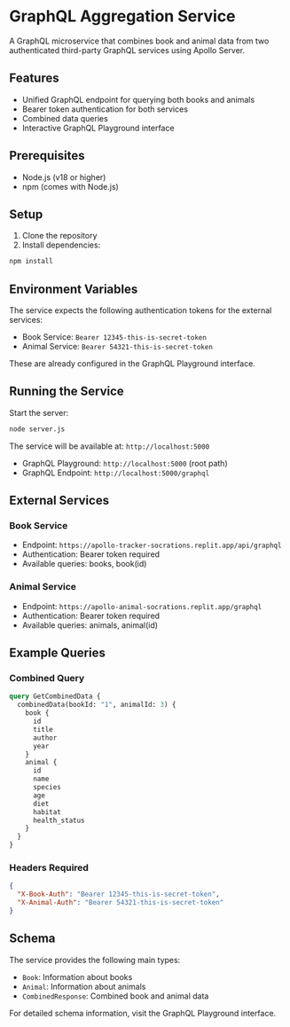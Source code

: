 # GraphQL Aggregation Service

A GraphQL microservice that combines book and animal data from two authenticated third-party GraphQL services using Apollo Server.

## Features

- Unified GraphQL endpoint for querying both books and animals
- Bearer token authentication for both services
- Combined data queries
- Interactive GraphQL Playground interface

## Prerequisites

- Node.js (v18 or higher)
- npm (comes with Node.js)

## Setup

1. Clone the repository
2. Install dependencies:
```bash
npm install
```

## Environment Variables

The service expects the following authentication tokens for the external services:

- Book Service: `Bearer 12345-this-is-secret-token`
- Animal Service: `Bearer 54321-this-is-secret-token`

These are already configured in the GraphQL Playground interface.

## Running the Service

Start the server:
```bash
node server.js
```

The service will be available at: `http://localhost:5000`
- GraphQL Playground: `http://localhost:5000` (root path)
- GraphQL Endpoint: `http://localhost:5000/graphql`

## External Services

### Book Service
- Endpoint: `https://apollo-tracker-socrations.replit.app/api/graphql`
- Authentication: Bearer token required
- Available queries: books, book(id)

### Animal Service
- Endpoint: `https://apollo-animal-socrations.replit.app/graphql`
- Authentication: Bearer token required
- Available queries: animals, animal(id)

## Example Queries

### Combined Query
```graphql
query GetCombinedData {
  combinedData(bookId: "1", animalId: 3) {
    book {
      id
      title
      author
      year
    }
    animal {
      id
      name
      species
      age
      diet
      habitat
      health_status
    }
  }
}
```

### Headers Required
```json
{
  "X-Book-Auth": "Bearer 12345-this-is-secret-token",
  "X-Animal-Auth": "Bearer 54321-this-is-secret-token"
}
```

## Schema

The service provides the following main types:
- `Book`: Information about books
- `Animal`: Information about animals
- `CombinedResponse`: Combined book and animal data

For detailed schema information, visit the GraphQL Playground interface.
